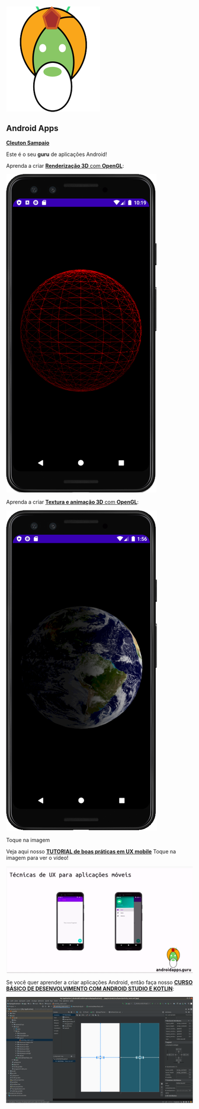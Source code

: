 ![](./images/androidapps.guru.logo.png)

## Android Apps

[**Cleuton Sampaio**](https://github.com/cleuton)

Este é o seu **guru** de aplicações Android!

Aprenda a criar [**Renderização 3D** com **OpenGL**](./gl_kotlin): 

[![](./images/f01-app.png)](./gl_kotlin)

Aprenda a criar [**Textura e animação 3D** com **OpenGL**](./gl_texture): 

[![](./images/f01-app-texture.png)](./gl_texture)

Toque na imagem

Veja aqui nosso [**TUTORIAL de boas práticas em UX mobile**](https://youtu.be/TrqP6W381Ok) Toque na imagem para ver o vídeo!

[![](./images/boas-praticas.png)](https://youtu.be/TrqP6W381Ok)

Se você quer aprender a criar aplicações Android, então faça nosso [**CURSO BÁSICO DE DESENVOLVIMENTO COM ANDROID STUDIO E KOTLIN**](./cursobasico): 

[![](./images/f11-layout.png)](./cursobasico)